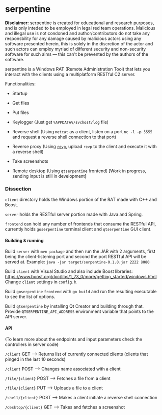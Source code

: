 # serpentine
**Disclaimer:** serpentine is created for educational and research purposes, and is only inteded to be employed in legal red team operations. Malicious and illegal use is not condoned and author/contributors do not take any responsbility for any damage caused by malicious actors using any software presented herein, this is solely in the discretion of the actor and such actors can employ myriad of different security and non-security software for such aims — this can't be prevented by the authors of the software.

serpentine is a Windows RAT (Remote Administration Tool) that lets you interact with the clients using a multiplatform RESTful C2 server.

Functionalities:

- Startup

- Get files

- Put files

- Keylogger (Just get `%APPDATA%/svchost/log` file)

- Reverse shell (Using `netcat` as a client, listen on a port `nc -l -p 5555` and request a reverse shell connection to that port)

- Reverse proxy (Using [`revp`](https://github.com/jafarlihi/revp), upload `revp` to the client and execute it with a reverse shell)

- Take screenshots

- Remote desktop (Using `qtserpentine` frontend) [Work in progress, sending input is still in development]

### Dissection
`client` directory holds the Windows portion of the RAT made with C++ and Boost.

`server` holds the RESTful server portion made with Java and Spring.

`frontend` can hold any number of frontends that consume the RESTful API, currently holds `goserpentine` terminal client and `qtserpentine` GUI client.

#### Building & running
Build `server` with `mvn package` and then run the JAR with 2 arguments, first being the client-listening port and second the port RESTful API will be served at. Example: `java -jar target/serpentine-0.1.0.jar 2222 8080`

Build `client` with Visual Studio and also include Boost libraries: https://www.boost.org/doc/libs/1_73_0/more/getting_started/windows.html
Change `client` settings in `config.h`.

Build `goserpentine` `frontend` with `go build` and run the resulting executable to see the list of options.

Build `qtserpentine` by installing Qt Creator and building through that. Provide `QTSERPENTINE_API_ADDRESS` environment variable that points to the API server.

#### API
(To learn more about the endpoints and input parameters check the controllers in server code)

`/client` GET --> Returns list of currently connected clients (clients that pinged in the last 10 seconds)

`/client` POST --> Changes name associated with a client

`/file/{client}` POST --> Fetches a file from a client

`/file/{client}` PUT --> Uploads a file to a client

`/shell/{client}` POST --> Makes a client initiate a reverse shell connection

`/desktop/{client}` GET --> Takes and fetches a screenshot
